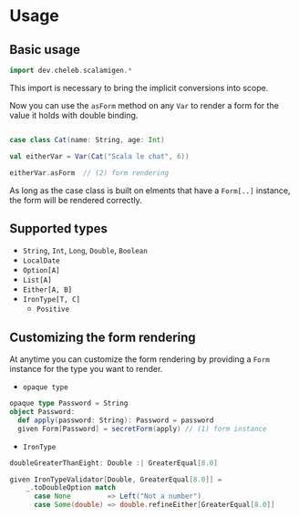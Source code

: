 # Usage

## Basic usage

```scala sc:nocompile
import dev.cheleb.scalamigen.*
```
This import is necessary to bring the implicit conversions into scope.

Now you can use the `asForm` method on any `Var` to render a form for the value it holds with double binding.

```scala sc:nocompile

case class Cat(name: String, age: Int)

val eitherVar = Var(Cat("Scala le chat", 6))

eitherVar.asForm  // (2) form rendering

```

As long as the case class is built on elments that have a `Form[..]` instance, the form will be rendered correctly.

## Supported types

* `String`, `Int`, `Long`, `Double`, `Boolean`
* `LocalDate`
* `Option[A]`
* `List[A]`
* `Either[A, B]`
* `IronType[T, C]`
  * `Positive`

## Customizing the form rendering

At anytime you can customize the form rendering by providing a `Form` instance for the type you want to render.

* `opaque type`
```scala sc:nocompile
opaque type Password = String
object Password:
  def apply(password: String): Password = password
  given Form[Password] = secretForm(apply) // (1) form instance

```
* `IronType`

```scala sc:nocompile
doubleGreaterThanEight: Double :| GreaterEqual[8.0]

given IronTypeValidator[Double, GreaterEqual[8.0]] =
    _.toDoubleOption match
      case None         => Left("Not a number")
      case Some(double) => double.refineEither[GreaterEqual[8.0]]

```
